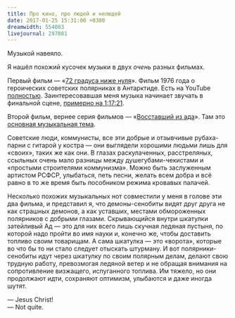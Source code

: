 ```yaml
---
title: Про кино, про людей и нелюдей
date: 2017-01-25 15:31:00 +0300
dreamwidth: 554003
livejournal: 297081
---
```


Музыкой навеяло.

Я нашёл похожий кусочек музыки в двух _очень_ разных фильмах.

Первый фильм — «[72 градуса ниже нуля][1]». Фильм 1976 года о героических советских полярниках в Антарктиде. Есть на YouTube [полностью][2]. Заинтересовавшая меня музыка начинает звучать в финальной сцене, [примерно на 1:17:21][3].

Второй фильм, вернее серия фильмов — «[Восставший из ада][4]». Там это [основная музыкальная тема][5].

Советские люди, коммунисты, все эти добрые и отзывчивые рубаха-парни с гитарой у костра — они выглядели хорошими людьми лишь для «своих», таких же как они. В глазах раскулаченных, расстреляных, ссыльных очень мало разницы между душегубами-чекистами и «простыми строителями коммунизма». Можно быть заслуженным артистом РСФСР, улыбаться, петь песни, желать всем добра и всё равно в то же время быть пособником режима кровавых палачей.

Несколько похожих музыкальных нот совместили у меня в голове эти два фильма, и представил я, что демоны-сенобиты видят друг друга не как страшных демонов, а как уставших, местами обмороженных полярников с добрыми глазами. Скрывающийся внутри шкатулки затейливый Ад — это для них всего лишь скучная ледяная пустыня, по которой надо пройти во имя науки и, конечно же, чтобы доставить топливо своим товарищам. А сама шкатулка — это «ворота», которые во что бы то ни стало следует отыскать штурману. И вот полярники-сенобиты идут через шкатулку по своим полярным делам, делают свою трудную работу, превозмогая ледяной ветер и не обращая внимания на сопротивление визжащего, испуганного топлива. Им тяжело, но они продолжают идти, сохраняют оптимизм, улыбаются и даже иногда шутят.

— Jesus Christ!\
— Not quite.

[1]: https://ru.wikipedia.org/wiki/%D0%A1%D0%B5%D0%BC%D1%8C%D0%B4%D0%B5%D1%81%D1%8F%D1%82_%D0%B4%D0%B2%D0%B0_%D0%B3%D1%80%D0%B0%D0%B4%D1%83%D1%81%D0%B0_%D0%BD%D0%B8%D0%B6%D0%B5_%D0%BD%D1%83%D0%BB%D1%8F
[2]: https://youtu.be/C8P_6i2WUZA
[3]: https://youtu.be/C8P_6i2WUZA?t=1h15m21s
[4]: https://ru.wikipedia.org/wiki/%D0%92%D0%BE%D1%81%D1%81%D1%82%D0%B0%D0%B2%D1%88%D0%B8%D0%B9_%D0%B8%D0%B7_%D0%B0%D0%B4%D0%B0_(%D1%81%D0%B5%D1%80%D0%B8%D1%8F_%D1%84%D0%B8%D0%BB%D1%8C%D0%BC%D0%BE%D0%B2)
[5]: https://youtu.be/kswWeezE7hA